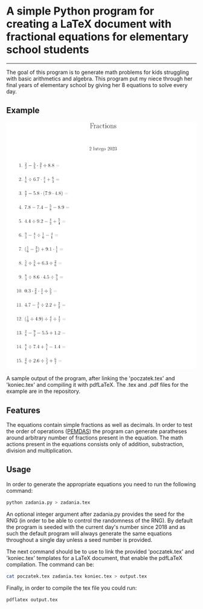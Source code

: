 # A simple Python program for creating a LaTeX document with fractional equations for elementary school students

---

The goal of this program is to generate math problems for kids struggling with
basic arithmetics and algebra. This program put my niece through her final years
of elementary school by giving her 8 equations to solve every day.

## Example

![an example of a rendered LaTeX document](example.png)

A sample output of the program, after linking the 'poczatek.tex'
and 'koniec.tex' and compiling it with pdfLaTeX. The .tex and .pdf files
for the example are in the repository.

## Features

The equations contain simple fractions as well as decimals. In order to test
the order of operations ([PEMDAS](https://en.wikipedia.org/wiki/Order_of_operations#Mnemonics))
the program can generate paratheses around arbitrary number of fractions present
in the equation. The math actions present in the equations consists only of
addition, substraction, division and multiplication.

## Usage

In order to generate the appropriate equations you need to run the following command:

```bash
python zadania.py > zadania.tex
```

An optional integer argument after zadania.py provides the seed for the RNG
(in order to be able to control the randomness of the RNG). By default the 
program is seeded with the current day's number since 2018 and as such the 
default program will always generate the same equations throughout a single
day unless a seed number is provided.

The next command should be to use to link the provided 'poczatek.tex' and 'koniec.tex'
templates for a LaTeX document, that enable the pdfLaTeX compilation. The command
can be:

```bash
cat poczatek.tex zadania.tex koniec.tex > output.tex
```

Finally, in order to compile the tex file you could run:

```
pdflatex output.tex
```

